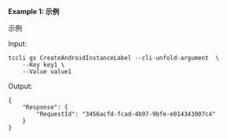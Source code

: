 **Example 1: 示例**

示例

Input: 

```
tccli gs CreateAndroidInstanceLabel --cli-unfold-argument  \
    --Key key1 \
    --Value value1
```

Output: 
```
{
    "Response": {
        "RequestId": "3456acfd-fcad-4b97-9bfe-e014343007c4"
    }
}
```

